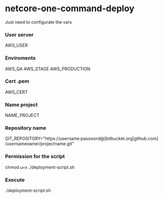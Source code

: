 # netcore-one-command-deploy
Just need to configurate the vars

### User server 
AWS_USER
### Enviroments
AWS_QA
AWS_STAGE
AWS_PRODUCTION
### Cert .pem
AWS_CERT
### Name project
NAME_PROJECT
### Repository name
GIT_REPOSITORY="https://username:password@[bitbucket.org|github.com]/usernameowner/projectname.git"


### Permission for the script

chmod u+x ./deployment-script.sh

### Execute

./deployment-script.sh

